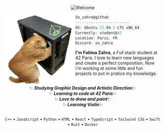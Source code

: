<p align="center">
  <img src="https://readme-typing-svg.demolab.com?font=Fira+Code&weight=700&size=25&pause=1000&color=99A285&center=true&vCenter=true&repeat=false&width=600&lines=Welcome+to+Fatima+Zahra's+world" alt="Welcome" />
</p>

<img align="left" src="imgs/catTwo.jpeg" alt="bruh" width="228" />
<!-- ![cropped_wall](https://github.com/nyzss/nyzss/assets/81782738/8c6c6423-83b4-4eb5-81e4-14cc7ac773c9) -->

```csharp
So_zahra@github
-------------------------
OS: Ubuntu 22.04.5 LTS x86_64
Currently: student@42
Location: Paris, FR
Discord: so_zahra
```
<p>
<b>I'm Fatima Zahra</b>, a Full stack student at 42 Paris. I love to learn new languages and create a perfect composition. Now i'm working at some little and fun projects to put in pratice my knowledge.
</p>

<h2 align="center"> <em></em></h2>

<p align="center">
   ✨   <em><b>Studying Graphic Design and Artistic Direction</b></em>✨<br/>
   ✨   <em><b>Learning to code at 42 Paris</b></em>✨<br/>
   ✨   <em><b>Love to draw and paint</b></em>✨<br/>
   ✨   <em><b>Learning Violin</b></em>✨<br/>
</p>

<h2 align="center"> <em></em></h2>


<p align="center">
  <code>C++</code> • 
  <code>JavaScript</code> • 
  <code>Python</code> • 
  <code>HTML</code> • 
  <code>React</code> • 
  <code>TypeScript</code> • 
  <code>Tailwind CSS</code> • 
  <code>Swift</code> • 
  <code>Rust</code> • 
  <code>Docker</code>
</p>
<!-- <p align="left">
  <a href="https://www.linkedin.com/in/tu_usuario" target="_blank">
    <img src="https://img.shields.io/badge/LinkedIn-99A285?style=for-the-badge&logo=linkedin&logoColor=white" />
  </a> -->
  <!-- <a href="https://codeforces.com/profile/Glorfindell?csrf_token=bcab48565089a48c886f5cdb2c9a4ff5" target="_blank">
    <img src="https://img.shields.io/badge/Codeforces-000000?style=for-the-badge&logo=codeforces&logoColor=white" />
  </a> -->
  <!-- <a href="https://www.codechef.com/users/glorfindell" target="_blank">
    <img src="https://img.shields.io/badge/CodeChef-000000?style=for-the-badge&logo=codechef&logoColor=white" />
  </a> -->
  <!-- <a href="https://es.pinterest.com/Glorffindel/_pins/" target="_blank">
    <img src="https://img.shields.io/badge/Pinterest-000000?style=for-the-badge&logo=pinterest&logoColor=white" />
  </a> -->
<!-- </p> -->
